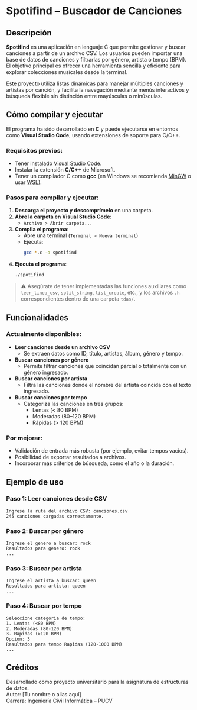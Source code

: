 # Spotifind – Buscador de Canciones

## Descripción

**Spotifind** es una aplicación en lenguaje C que permite gestionar y buscar canciones a partir de un archivo CSV. Los usuarios pueden importar una base de datos de canciones y filtrarlas por género, artista o tempo (BPM). El objetivo principal es ofrecer una herramienta sencilla y eficiente para explorar colecciones musicales desde la terminal.

Este proyecto utiliza listas dinámicas para manejar múltiples canciones y artistas por canción, y facilita la navegación mediante menús interactivos y búsqueda flexible sin distinción entre mayúsculas o minúsculas.

## Cómo compilar y ejecutar

El programa ha sido desarrollado en **C** y puede ejecutarse en entornos como **Visual Studio Code**, usando extensiones de soporte para C/C++.

### Requisitos previos:

- Tener instalado [Visual Studio Code](https://code.visualstudio.com/).
- Instalar la extensión **C/C++** de Microsoft.
- Tener un compilador C como **gcc** (en Windows se recomienda [MinGW](https://www.mingw-w64.org/) o usar [WSL](https://learn.microsoft.com/en-us/windows/wsl/)).

### Pasos para compilar y ejecutar:

1. **Descarga el proyecto y descomprímelo** en una carpeta.
2. **Abre la carpeta en Visual Studio Code**:
    - `Archivo > Abrir carpeta...`
3. **Compila el programa**:
    - Abre una terminal (`Terminal > Nueva terminal`)
    - Ejecuta:
      ```bash
      gcc *.c -o spotifind
      ```
4. **Ejecuta el programa**:
    ```bash
    ./spotifind
    ```

> ⚠️ Asegúrate de tener implementadas las funciones auxiliares como `leer_linea_csv`, `split_string`, `list_create`, etc., y los archivos `.h` correspondientes dentro de una carpeta `tdas/`.

## Funcionalidades

### Actualmente disponibles:

- **Leer canciones desde un archivo CSV**
  - Se extraen datos como ID, título, artistas, álbum, género y tempo.
- **Buscar canciones por género**
  - Permite filtrar canciones que coincidan parcial o totalmente con un género ingresado.
- **Buscar canciones por artista**
  - Filtra las canciones donde el nombre del artista coincida con el texto ingresado.
- **Buscar canciones por tempo**
  - Categoriza las canciones en tres grupos:
    - Lentas (< 80 BPM)
    - Moderadas (80–120 BPM)
    - Rápidas (> 120 BPM)

### Por mejorar:

- Validación de entrada más robusta (por ejemplo, evitar tempos vacíos).
- Posibilidad de exportar resultados a archivos.
- Incorporar más criterios de búsqueda, como el año o la duración.

## Ejemplo de uso

### Paso 1: Leer canciones desde CSV

```
Ingrese la ruta del archivo CSV: canciones.csv
245 canciones cargadas correctamente.
```

### Paso 2: Buscar por género

```
Ingrese el genero a buscar: rock
Resultados para genero: rock
...
```

### Paso 3: Buscar por artista

```
Ingrese el artista a buscar: queen
Resultados para artista: queen
...
```

### Paso 4: Buscar por tempo

```
Seleccione categoria de tempo:
1. Lentas (<80 BPM)
2. Moderadas (80-120 BPM)
3. Rapidas (>120 BPM)
Opcion: 3
Resultados para tempo Rapidas (120-1000 BPM)
...
```

## Créditos

Desarrollado como proyecto universitario para la asignatura de estructuras de datos.  
Autor: [Tu nombre o alias aquí]  
Carrera: Ingeniería Civil Informática – PUCV